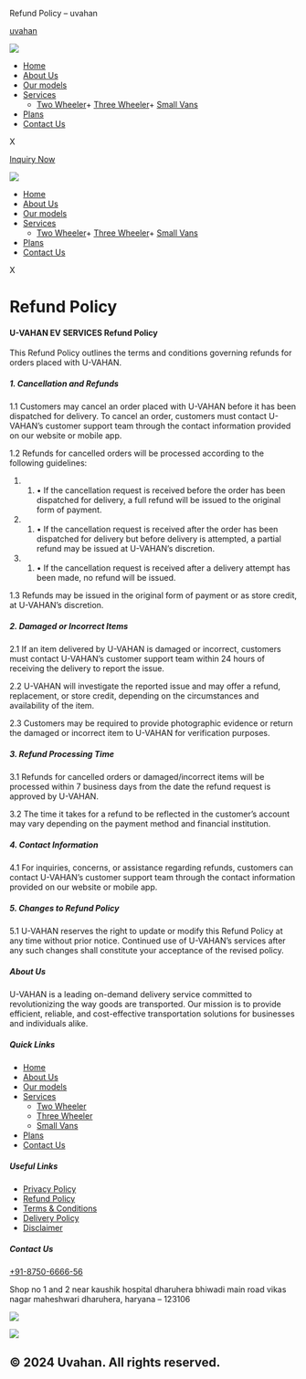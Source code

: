 Refund Policy – uvahan



[uvahan](https://uvahan.com "uvahan")

[![](https://uvahan.com/wp-content/uploads/2024/07/logo-4.png)](https://uvahan.com/)

* [Home](https://uvahan.com/)
* [About Us](https://uvahan.com/about-us/)
* [Our models](https://uvahan.com/our-models/)
* [Services](https://uvahan.com/services/)
  + [Two Wheeler](https://uvahan.com/two-wheeler/)+ [Three Wheeler](https://uvahan.com/three-wheeler/)+ [Small Vans](https://uvahan.com/small-vans/)
* [Plans](https://uvahan.com/plans/)
* [Contact Us](https://uvahan.com/contact-us/)

X

[Inquiry Now](https://uvahan.com/contact-us/)

[![](https://uvahan.com/wp-content/uploads/2024/07/logo-4.png)](https://uvahan.com/)

* [Home](https://uvahan.com/)
* [About Us](https://uvahan.com/about-us/)
* [Our models](https://uvahan.com/our-models/)
* [Services](https://uvahan.com/services/)
  + [Two Wheeler](https://uvahan.com/two-wheeler/)+ [Three Wheeler](https://uvahan.com/three-wheeler/)+ [Small Vans](https://uvahan.com/small-vans/)
* [Plans](https://uvahan.com/plans/)
* [Contact Us](https://uvahan.com/contact-us/)

X



Refund Policy
=============

#### U-VAHAN EV SERVICES Refund Policy

This Refund Policy outlines the terms and conditions governing refunds for orders placed with U-VAHAN.

##### 1. Cancellation and Refunds

1.1 Customers may cancel an order placed with U-VAHAN before it has been dispatched for delivery. To cancel an order, customers must contact U-VAHAN’s customer support team through the contact information provided on our website or mobile app.

1.2 Refunds for cancelled orders will be processed according to the following guidelines:

1. 1. • If the cancellation request is received before the order has been dispatched for delivery, a full refund will be issued to the original form of payment.

1. 1. • If the cancellation request is received after the order has been dispatched for delivery but before delivery is attempted, a partial refund may be issued at U-VAHAN’s discretion.

1. 1. • If the cancellation request is received after a delivery attempt has been made, no refund will be issued.

1.3 Refunds may be issued in the original form of payment or as store credit, at U-VAHAN’s discretion.

##### 2. Damaged or Incorrect Items

2.1 If an item delivered by U-VAHAN is damaged or incorrect, customers must contact U-VAHAN’s customer support team within 24 hours of receiving the delivery to report the issue.

2.2 U-VAHAN will investigate the reported issue and may offer a refund, replacement, or store credit, depending on the circumstances and availability of the item.

2.3 Customers may be required to provide photographic evidence or return the damaged or incorrect item to U-VAHAN for verification purposes.

##### 3. Refund Processing Time

3.1 Refunds for cancelled orders or damaged/incorrect items will be processed within 7 business days from the date the refund request is approved by U-VAHAN.

3.2 The time it takes for a refund to be reflected in the customer’s account may vary depending on the payment method and financial institution.

##### 4. Contact Information

4.1 For inquiries, concerns, or assistance regarding refunds, customers can contact U-VAHAN’s customer support team through the contact information provided on our website or mobile app.

##### 5. Changes to Refund Policy

5.1 U-VAHAN reserves the right to update or modify this Refund Policy at any time without prior notice. Continued use of U-VAHAN’s services after any such changes shall constitute your acceptance of the revised policy.



##### About Us

U-VAHAN is a leading on-demand delivery service committed to revolutionizing the way goods are transported. Our mission is to provide efficient, reliable, and cost-effective transportation solutions for businesses and individuals alike.

##### Quick Links

* [Home](https://uvahan.com/)
* [About Us](https://uvahan.com/about-us/)
* [Our models](https://uvahan.com/our-models/)
* [Services](https://uvahan.com/services/)
  + [Two Wheeler](https://uvahan.com/two-wheeler/)
  + [Three Wheeler](https://uvahan.com/three-wheeler/)
  + [Small Vans](https://uvahan.com/small-vans/)
* [Plans](https://uvahan.com/plans/)
* [Contact Us](https://uvahan.com/contact-us/)

##### Useful Links

* [Privacy Policy](https://uvahan.com/privacy-policy/)
* [Refund Policy](https://uvahan.com/refund-policy/)
* [Terms & Conditions](https://uvahan.com/terms-conditions/)
* [Delivery Policy](https://uvahan.com/delivery-policy/)
* [Disclaimer](https://uvahan.com/disclaimer/)

##### Contact Us

[+91-8750-6666-56](tel:%20+91-8750-6666-56)

Shop no 1 and 2 near kaushik hospital dharuhera bhiwadi main road vikas nagar maheshwari dharuhera, haryana – 123106

[![](https://uvahan.com/wp-content/uploads/2024/07/apple-app-store-logo1-300x109.png)](https://apps.apple.com/in/app/uvahan/id6630372871)

[![](https://uvahan.com/wp-content/uploads/2024/07/google-app-store-logo1-300x109.png)](https://play.google.com/store/apps/details?id=product.customer.uvahanev&hl=am)

© 2024 Uvahan. All rights reserved.
-----------------------------------